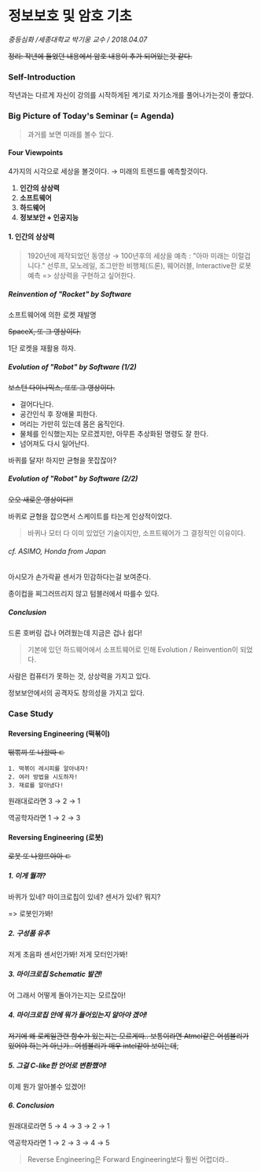 # 정보보호 및 암호 기초

*중등심화 /세종대학교 박기웅 교수 / 2018.04.07*

~~정리: 작년에 들었던 내용에서 암호 내용이 추가 되어있는것 같다.~~

### Self-Introduction

작년과는 다르게 자신이 강의를 시작하게된 계기로 자기소개를 풀어나가는것이 좋았다.

### Big Picture of Today's Seminar (= Agenda)

> 과거를 보면 미래를 볼수 있다.

#### Four Viewpoints

4가지의 시각으로 세상을 볼것이다. → 미래의 트렌드를 예측할것이다.

1. **인간의 상상력**
2. **소프트웨어**
3. **하드웨어**
4. **정보보안 + 인공지능**

#### 1. 인간의 상상력

> 1920년에 제작되었던 동영상 → 100년후의 세상을 예측 : "아마 미래는 이럴겁니다."
> 선루프, 모노레일, 조그만한 비행체(드론), 웨어러블, Interactive한 로봇 예측
> => 상상력을 구현하고 싶어한다.

##### Reinvention of "Rocket" by Software

소프트웨어에 의한 로켓 재발명

~~SpaceX, 또 그 영상이다.~~

1단 로켓을 재활용 하자.



##### Evolution of "Robot" by Software (1/2)

~~보스턴 다이나믹스, 또또 그 영상이다.~~

- 걸어다닌다.
- 공간인식 후 장애물 피한다.
- 머리는 가만히 있는데 몸은 움직인다.
- 물체를 인식했는지는 모르겠지만, 아무튼 추상화된 명령도 잘 한다.
- 넘어져도 다시 일어난다.

바퀴를 달자! 하지만 균형을 못잡잖아?

##### Evolution of "Robot" by Software (2/2)

~~오오 새로운 영상이다!!~~

바퀴로 균형을 잡으면서 스케이트를 타는게 인상적이었다.

> 바퀴나 모터 다 이미 있었던 기술이지만, 소프트웨어가 그 결정적인 이유이다.

###### cf. ASIMO, Honda from Japan

아시모가 손가락끝 센서가 민감하다는걸 보여준다.

종이컵을 찌그러뜨리지 않고 텀블러에서 따를수 있다.

##### Conclusion

드론 호버링 겁나 어려웠는데 지금은 겁나 쉽다!

> 기본에 있던 하드웨어에서 소프트웨어로 인해 Evolution / Reinvention이 되었다.

사람은 컴퓨터가 못하는 것, 상상력을 가지고 있다.

정보보안에서의 공격자도 창의성을 가지고 있다.

### Case Study

#### Reversing Engineering (떡볶이)

~~떢뽂끼 또 나왔따 ㄷ~~

```
1. 떡볶이 레시피를 알아내자!
2. 여러 방법을 시도하자!
3. 재료를 알아냈다!
```

원래대로라면 3 → 2 → 1

역공학자라면 1 → 2 → 3

#### Reversing Engineering (로봇)

~~로봇 또 나왔뜨아아 ㄷ~~

##### 1. 이게 뭘까?

바퀴가 있네? 마이크로칩이 있네? 센서가 있네? 뭐지?

=> 로봇인가봐!

##### 2. 구성품 유추

저게 초음파 센서인가봐! 저게 모터인가봐!

##### 3. 마이크로칩 Schematic 발견!

어 그래서 어떻게 돌아가는지는 모르잖아!

##### 4. 마이크로칩 안에 뭐가 들어있는지 알아야 겠어!

~~저기에 왜 로케일관련 함수가 있는지는 모르게따.. 보통이라면 Atmel같은 어셈블리가 있어야 하는거 아닌가.. 어셈블리가 매우 intel같아 보이는데~~;

##### 5. 그걸 C-like한 언어로 변환했어!

이제 뭔가 알아볼수 있겠어!

##### 6. Conclusion

원래대로라면 5 → 4 → 3 → 2 → 1

역공학자라면 1 → 2 → 3 → 4 → 5

> Reverse Engineering은 Forward Engineering보다 훨씬 어렵더라..
